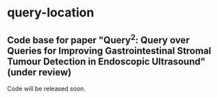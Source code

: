 # query-location
## Code base for paper "Query$^2$: Query over Queries for Improving Gastrointestinal Stromal Tumour Detection in Endoscopic Ultrasound" (under review)


Code will be released soon.
